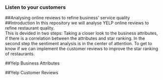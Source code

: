 ### Listen to your  customers
##Analysing online reviews to refine business' service quality
<br>
##Introduction
In this repository we will analyse YELP online reviews to refine restaurant quality. 
<br>
This is devided in two steps: Taking a closer look to the business attributes, if there is a correlation between the attributes and star ranking.
In the second step the sentiment analysis is in the center of attention. To get to know if we can implement the customer reviews to improve the star ranking of restaurants.

##Yelp Business Attributes


##Yelp Customer Reviews
